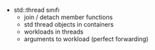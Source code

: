 - std::thread sınıfı
  - join / detach member functions
  - std thread objects in containers
  - workloads in threads
  - arguments to workload (perfect forwarding)
